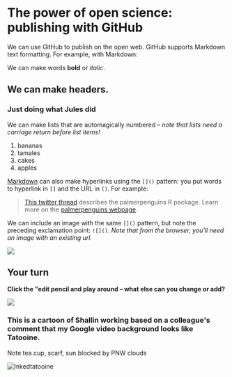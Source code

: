 # The power of open science: publishing with GitHub

We can use GitHub to publish on the open web. GitHub supports Markdown text formatting. For example, with Markdown:

We can make words **bold** or *italic*.

## We can make headers.

### Just doing what Jules did

We can make lists that are automagically numbered – *note that lists need a carriage return before list items!*

1. bananas
2. tamales
3. cakes
4. apples

[Markdown](https://quarto.org/docs/authoring/markdown-basics.html) can also make hyperlinks using the `[]()` pattern: you put words to hyperlink in `[]` and the URL in `()`. For example:

> [This twitter thread](https://twitter.com/allison_horst/status/1287772985630191617) describes the palmerpenguins R package. 
Learn more on the [palmerpenguins webpage](https://allisonhorst.github.io/palmerpenguins).

We can include an image with the same `[]()` pattern, but note the preceding exclamation point: `![]()`. *Note that from the browser, you'll need an image with an existing url.* 

![](https://octodex.github.com/images/labtocat.png)

## Your turn

**Click the "edit pencil and play around – what else can you change or add?**

![](https://github.com/Openscapes/series/blob/master/img/practicalDev_changingstuff.jpg)

### This is a cartoon of Shallin working based on a colleague's comment that my Google video background looks like Tatooine. 

Note tea cup, scarf, sun blocked by PNW clouds

![Inkedtatooine](https://user-images.githubusercontent.com/85182626/134055134-1ce26de5-3aed-478b-9fa5-f5f35535fe31.jpg)

